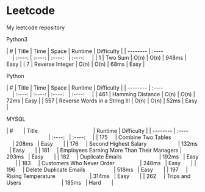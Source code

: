 # Leetcode
My leetcode repository
 
Python3 

| #        | Title                            | Time   | Space  | Runtime  | Difficulty |
| -------- | :----                            | :----: | :----: | :----:   | :----:     |
| 1        | Two Sum                          | O(n)   | O(n)   | 948ms    | Easy       |
| 7        | Reverse Integer                  | O(n)   | O(n)   | 68ms     | Easy       |

Python

| #        | Title                            | Time   | Space  | Runtime  | Difficulty |
| -------- | :----                            | :----: | :----: | :----:   | :----:     |
| 461      | Hamming Distance                 | O(n)   | O(n)   | 72ms     | Easy       |
| 557      | Reverse Words in a String III    | O(n)   | O(n)   | 52ms     | Easy       |

MYSQL

| #        | Title                                      | Runtime  | Difficulty |
| -------- | :----                                      | :----:   | :----:     |
| 175      | Combine Two Tables                         | 208ms    | Easy       |
| 176      | Second Highest Salary                      | 132ms    | Easy       |
| 181      | Employees Earning More Than Their Managers | 293ms    | Easy       |
| 182      | Duplicate Emails                           | 192ms    | Easy       |
| 183      | Customers Who Never Order                  | 248ms    | Easy       |
| 196      | Delete Duplicate Emails                    | 518ms    | Easy       |
| 197      | Rising Temperature                         | 314ms    | Easy       |
| 262      | Trips and Users                            | 185ms    | Hard       |
